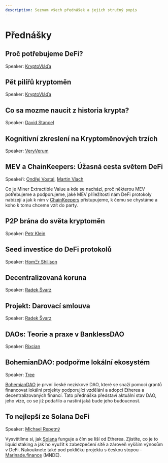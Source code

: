 ```yaml
---
description: Seznam všech přednášek a jejich stručný popis
---
```


# Přednášky

## Proč potřebujeme DeFi?

Speaker: [KryptoVláďa](../prednasejici.md#kryptovlada)

## Pět pilířů kryptoměn

Speaker: [KryptoVláďa](../prednasejici.md#kryptovlada)

## Co sa mozme naucit z historia krypta?

Speaker: [David Stancel](../prednasejici.md#david-stancel)

## Kognitivní zkreslení na Kryptoměnových trzích

Speaker: [VeryVerum](../prednasejici.md#veryverum)

## MEV a ChainKeepers: Úžasná cesta světem DeFi

Speakeři: [Ondřej Vostal](../prednasejici.md#ondrej-vostal), [Martin Vlach](../prednasejici.md#martin-vlach)

Co je Miner Extractible Value a kde se nachází, proč některou MEV potřebujeme a podporujeme, jaké MEV příležitosti nám DeFi protokoly nabízejí a jak k nim v [ChainKeepers](https://www.chainkeepers.io/) přistupujeme, k čemu se chystáme a koho k tomu chceme vzít do party.

## P2P brána do světa kryptoměn

Speaker: [Petr Klein](../prednasejici.md#petr-klein)

## **Seed investice do DeFi protokolů**

Speaker: [HomΞr Shillson](../prednasejici.md#homksr-shillson)

## Decentralizovaná koruna

Speaker: [Radek Švarz](../prednasejici.md#radek-svarz)

## Projekt: Darovací smlouva

Speaker: [Radek Švarz](../prednasejici.md#radek-svarz)

## DAOs: Teorie a praxe v BanklessDAO

Speaker: [Rixcian](../prednasejici.md#rixcian)

## BohemianDAO: podpořme lokální ekosystém

Speaker: [Tree](../prednasejici.md#tree)

[BohemianDAO](http://bohemiandao.cz/) je první české neziskové DAO, které se snaží pomocí grantů financovat lokální projekty podporující vzdělání a adopci Etherea a decentralizovaných financí. Tato přednáška představí aktuální stav DAO, jeho vize, co se již podařilo a nastíní jaká bude jeho budoucnost.

## To nejlepší ze Solana DeFi

Speaker: [Michael Repetný](../prednasejici.md#michael-repetny)

Vysvětlíme si, jak [Solana](https://solana.com/) funguje a čím se liší od Etherea. Zjistíte, co je to liquid staking a jak ho využít k zabezpečení sítě a zároveň vyšším výnosům v DeFi. Nakouknete také pod pokličku projektu s českou stopou - [Marinade.finance](https://marinade.finance/) \(MNDE\).

